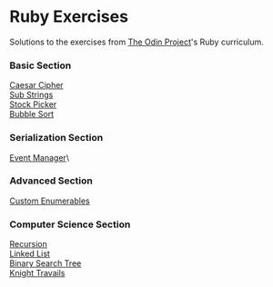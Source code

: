 # Ruby Exercises

Solutions to the exercises from [The Odin Project](https://www.theodinproject.com/courses/ruby-programming)'s Ruby curriculum.

### Basic Section

[Caesar Cipher](https://www.theodinproject.com/lessons/ruby-caesar-cipher)\
[Sub Strings](https://www.theodinproject.com/lessons/ruby-sub-strings)\
[Stock Picker](https://www.theodinproject.com/lessons/ruby-stock-picker)\
[Bubble Sort](https://www.theodinproject.com/lessons/ruby-bubble-sort)

### Serialization Section

[Event Manager](https://www.theodinproject.com/lessons/ruby-event-manager)\

### Advanced Section

[Custom Enumerables](https://www.theodinproject.com/lessons/ruby-custom-enumerables)

### Computer Science Section

[Recursion](https://www.theodinproject.com/lessons/ruby-recursion)\
[Linked List](https://www.theodinproject.com/lessons/ruby-linked-lists)\
[Binary Search Tree](https://www.theodinproject.com/lessons/ruby-binary-search-trees)\
[Knight Travails](https://www.theodinproject.com/lessons/ruby-knights-travails)
